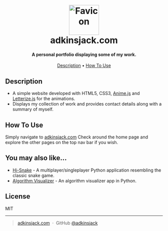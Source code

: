
<h1 align="center">
  <br>
  <img src="https://raw.githubusercontent.com/AdkinsJack/adkinsjack.com/main/assets/images/favicon.png" alt="Favicon" width="96">
  <br>
  adkinsjack.com
  <br>
</h1>

<h4 align="center">A personal portfolio displaying some of my work.</h4>


<p align="center">
  <a href="#Description">Description</a> •
  <a href="#how-to-use">How To Use</a>
</p>


## Description

* A simple website developed with HTML5, CSS3, [Anime.js](https://animejs.com/) and [Letterize.js](http://letterizejs.com/) for the animations. 
* Displays my collection of work and provides contact details along with a summary of myself.

## How To Use

Simply navigate to [adkinsjack.com](https://www.adkinsjack.com)
Check around the home page and explore the other pages on the top nav bar if you wish.


## You may also like...

- [Hi-Snake](https://github.com/AdkinsJack/Hi-Snake) - A multiplayer/singleplayer Python application resembling the classic snake game.
- [Algorithm Visualizer](https://github.com/adkinsj/Algorithm-Visualizer) - An algorithm visualizer app in Python.

## License

MIT

---

> [adkinsjack.com](https://www.adkinsjack.com) &nbsp;&middot;&nbsp;
> GitHub [@adkinsjack](https://github.com/adkinsjack)
